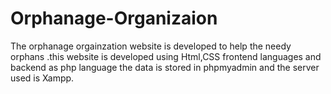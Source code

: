 # Orphanage-Organizaion
The orphanage orgainzation website is developed to help the needy orphans .this website is developed using Html,CSS frontend languages and backend as php language the data is stored in phpmyadmin and the server used is Xampp.
